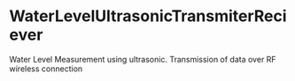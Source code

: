 # WaterLevelUltrasonicTransmiterReciever
Water Level Measurement using ultrasonic. Transmission of data over RF wireless connection 
